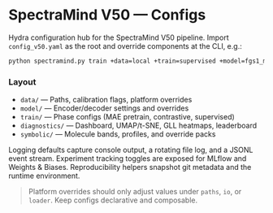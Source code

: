 # SpectraMind V50 — Configs

Hydra configuration hub for the SpectraMind V50 pipeline. Import
`config_v50.yaml` as the root and override components at the CLI, e.g.:

```bash
python spectramind.py train +data=local +train=supervised +model=fgs1_mamba
```

### Layout

- `data/`         — Paths, calibration flags, platform overrides
- `model/`        — Encoder/decoder settings and overrides
- `train/`        — Phase configs (MAE pretrain, contrastive, supervised)
- `diagnostics/`  — Dashboard, UMAP/t-SNE, GLL heatmaps, leaderboard
- `symbolic/`     — Molecule bands, profiles, and override packs

Logging defaults capture console output, a rotating file log, and a JSONL
event stream. Experiment tracking toggles are exposed for MLflow and
Weights & Biases. Reproducibility helpers snapshot git metadata and the
runtime environment.

> Platform overrides should only adjust values under `paths`, `io`, or
> `loader`. Keep configs declarative and composable.


